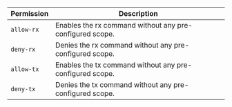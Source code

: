 | Permission | Description |
|------|-----|
|`allow-rx`|Enables the rx command without any pre-configured scope.|
|`deny-rx`|Denies the rx command without any pre-configured scope.|
|`allow-tx`|Enables the tx command without any pre-configured scope.|
|`deny-tx`|Denies the tx command without any pre-configured scope.|
